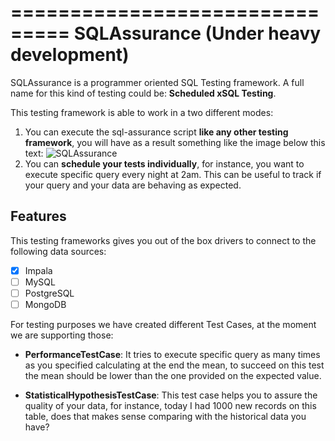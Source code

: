 ===============================
SQLAssurance (Under heavy development)
===============================

SQLAssurance is a programmer oriented SQL Testing framework. A full name for this kind of testing could be: **Scheduled xSQL Testing**.

This testing framework is able to work in a two different modes:

1. You can execute the sql-assurance script **like any other testing framework**, you will have as a result something like the image below this text: ![SQLAssurance](http://i.imgur.com/6DtPK9X.png)
2. You can **schedule your tests individually**, for instance, you want to execute specific query every night at 2am. This can be useful to track if your query and your data are behaving as expected.



Features
--------

This testing frameworks gives you out of the box drivers to connect to the following data sources:

- [x] Impala
- [ ] MySQL
- [ ] PostgreSQL
- [ ] MongoDB

For testing purposes we have created different Test Cases, at the moment we are supporting those:

- **PerformanceTestCase**: It tries to execute specific query as many times as you specified calculating at the end the mean, to succeed on this test the mean should be lower than the one provided on the expected value.

- **StatisticalHypothesisTestCase**: This test case helps you to assure the quality of your data, for instance, today I had 1000 new records on this table, does that makes sense comparing with the historical data you have?
